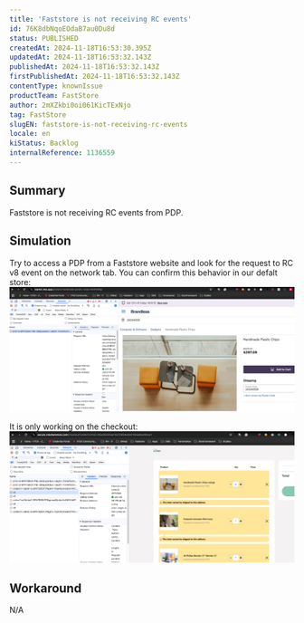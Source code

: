 ```yaml
---
title: 'Faststore is not receiving RC events'
id: 76K8dbNqoEOdaB7au0Du8d
status: PUBLISHED
createdAt: 2024-11-18T16:53:30.395Z
updatedAt: 2024-11-18T16:53:32.143Z
publishedAt: 2024-11-18T16:53:32.143Z
firstPublishedAt: 2024-11-18T16:53:32.143Z
contentType: knownIssue
productTeam: FastStore
author: 2mXZkbi0oi061KicTExNjo
tag: FastStore
slugEN: faststore-is-not-receiving-rc-events
locale: en
kiStatus: Backlog
internalReference: 1136559
---
```


## Summary


Faststore is not receiving RC events from PDP.


##

## Simulation


Try to access a PDP from a Faststore website and look for the request to RC v8 event on the network tab. You can confirm this behavior in our defalt store:
 ![](https://raw.githubusercontent.com/vtexdocs/help-center-content/refs/heads/main/docs/en/known-issues/FastStore/faststore-is-not-receiving-rc-events_1.png)

It is only working on the checkout:
 ![](https://raw.githubusercontent.com/vtexdocs/help-center-content/refs/heads/main/docs/en/known-issues/FastStore/faststore-is-not-receiving-rc-events_2.png)


##

## Workaround


N/A





